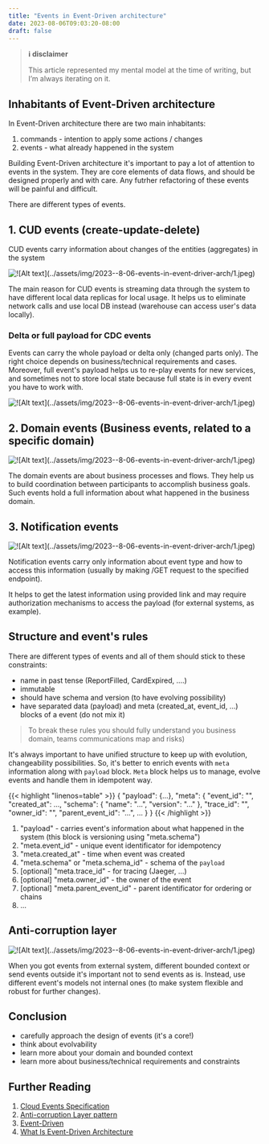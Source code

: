```yaml
---
title: "Events in Event-Driven architecture"
date: 2023-08-06T09:03:20-08:00
draft: false
---
```


> **ℹ️ disclaimer**
>
> This article represented my mental model at the time of writing, but I’m always iterating on it.

## Inhabitants of Event-Driven architecture

In Event-Driven architecture there are two main inhabitants:
1. commands - intention to apply some actions / changes
2. events - what already happened in the system

Building Event-Driven architecture it's important to pay a lot of attention to events in the system.
They are core elements of data flows, and should be designed properly and with care. Any futrher refactoring of these events will be painful and difficult.

There are different types of events.

## 1. CUD events (create-update-delete)

CUD events carry information about changes of the entities (aggregates) in the system

![!\[Alt text\](../assets/img/2023--8-06-events-in-event-driver-arch/1.jpeg)](/1/1.jpeg)

The main reason for CUD events is streaming data through the system to have different local data replicas for local usage. It helps us to eliminate network calls and use local DB instead (warehouse can access user's data locally).

### Delta or full payload for CDC events

Events can carry the whole payload or delta only (changed parts only). The right choice depends on business/technical requirements and cases. Moreover, full event's payload helps us to re-play events for new services, and sometimes not to store local state because full state is in every event you have to work with.

![!\[Alt text\](../assets/img/2023--8-06-events-in-event-driver-arch/1.jpeg)](/1/3.jpg)

## 2. Domain events (Business events, related to a specific domain)

![!\[Alt text\](../assets/img/2023--8-06-events-in-event-driver-arch/1.jpeg)](/1/2.jpg)

The domain events are about business processes and flows. They help us to build coordination between participants to accomplish business goals. Such events hold a full information about what happened in the business domain.

## 3. Notification events

![!\[Alt text\](../assets/img/2023--8-06-events-in-event-driver-arch/1.jpeg)](/1/4.jpg)

Notification events carry only information about event type and how to access this information (usually by making /GET request to the specified endpoint).

It helps to get the latest information using provided link and may require authorization mechanisms to access the payload (for external systems, as example).

## Structure and event's rules

There are different types of events and all of them should stick to these constraints:
 - name in past tense (ReportFilled, CardExpired, ....)
 - immutable
 - should have schema and version (to have evolving possibility)
 - have separated data (payload) and meta (created_at, event_id, ...) blocks of a event (do not mix it)

> To break these rules you should fully understand you business domain, teams communications map and risks)

It's always important to have unified structure to keep up with evolution, changeability possibilities. So, it's better to enrich events with `meta` information along with `payload` block. `Meta` block helps us to manage, evolve events and handle them in idempotent way.

{{< highlight "linenos=table" >}}
{
  "payload": {...},
  "meta": {
    "event_id": "",
    "created_at": ...,
    "schema": {
      "name": "...",
      "version": "..."
    },
    "trace_id": "",
    "owner_id": "",
    "parent_event_id": "...",
    ...
  }
}
{{< /highlight >}}

1. "payload" - carries event's information about what happened in the system (this block is versioning using "meta.schema")
2. "meta.event_id" - unique event identificator for idempotency
3. "meta.created_at" - time when event was created
4. "meta.schema" or "meta.schema_id" - schema of the `payload`
5. [optional] "meta.trace_id" - for tracing (Jaeger, ...)
6. [optional] "meta.owner_id" - the owner of the event
7. [optional] "meta.parent_event_id" - parent identificator for ordering or chains
8. ...

## Anti-corruption layer

![!\[Alt text\](../assets/img/2023--8-06-events-in-event-driver-arch/1.jpeg)](/1/4.jpg)

When you got events from external system, different bounded context or send events outside it's important not to send events as is.
Instead, use different event's models not internal ones (to make system flexible and robust for further changes).

## Conclusion
- carefully approach the design of events (it's a core!)
- think about evolvability
- learn more about your domain and bounded context
- learn more about business/technical requirements and constraints


## Further Reading
1. [Cloud Events Specification](https://cloudevents.io)
2. [Anti-corruption Layer pattern](https://learn.microsoft.com/en-us/azure/architecture/patterns/anti-corruption-layer)
3. [Event-Driven](https://martinfowler.com/articles/201701-event-driven.html)
4. [What Is Event-Driven Architecture](https://blog.hubspot.com/website/event-driven-architecture#:~:text=Event%2Ddriven%20architecture%20(EDA),share%20information%20and%20accomplish%20tasks.)
